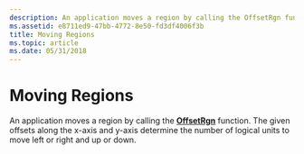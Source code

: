 ```yaml
---
description: An application moves a region by calling the OffsetRgn function. The given offsets along the x-axis and y-axis determine the number of logical units to move left or right and up or down.
ms.assetid: e8711ed9-47bb-4772-8e50-fd3df4006f3b
title: Moving Regions
ms.topic: article
ms.date: 05/31/2018
---
```


# Moving Regions

An application moves a region by calling the [**OffsetRgn**](/windows/desktop/api/Wingdi/nf-wingdi-offsetrgn) function. The given offsets along the x-axis and y-axis determine the number of logical units to move left or right and up or down.

 

 



